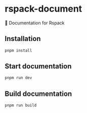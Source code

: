 # rspack-document

📄 Documentation for Rspack

## Installation

```bash
pnpm install
```

## Start documentation

```bash
pnpm run dev
```

## Build documentation

```bash
pnpm run build
```
